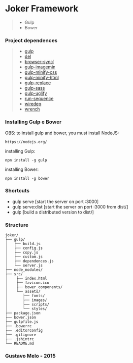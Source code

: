# Joker Framework

> * Gulp 
> * Bower


### Project dependences

> * [gulp](https://img.shields.io/badge/gulp-%5E3.9.0-green.svg)
> * [del](https://img.shields.io/badge/del-%5E2.0.1-green.svg)
> * [browser-sync](https://img.shields.io/badge/browser--sync-%5E1.3.0-green.svg)]
> * [gulp-imagemin](https://img.shields.io/badge/gulp--minify--css-%5E1.0.0-green.svg)
> * [gulp-minify-css](https://img.shields.io/badge/gulp--imagemin-%5E2.2.1-green.svg)
> * [gulp-minify-html](https://img.shields.io/badge/gulp--minify--html-%5E0.1.5-green.svg)
> * [gulp-replace](https://img.shields.io/badge/gulp--replace-%5E0.5.4-green.svg)
> * [gulp-sass](https://img.shields.io/badge/gulp--sass-%5E1.2.0-green.svg)
> * [gulp-uglify](https://img.shields.io/badge/gulp--uglify-%5E1.2.0-green.svg)
> * [run-sequence](https://img.shields.io/badge/run--sequence-%5E1.0.2-green.svg)
> * [wiredep](https://img.shields.io/badge/wiredep-~2.2.2-green.svg)
> * [wrench](https://img.shields.io/badge/wrench-~1.5.8-green.svg)


### Installing Gulp e Bower
OBS: to install gulp and bower, you must install NodeJS:

```
https://nodejs.org/
```

installing Gulp:

```
npm install -g gulp
```

installing Bower:

```
npm install -g bower
```

### Shortcuts

* gulp serve [start the server on port :3000]
* gulp serve:dist [start the server on port :3000 from dist/]
* gulp [build a distributed version to dist/]


### Structure

```
joker/
├── gulp/
│   ├── build.js
│   ├── config.js
│   ├── copy.js
│   ├── custom.js
│   ├── dependences.js
│   └── server.js  
├── node_modules/
├── src/
│    ├── index.html
│    ├── favicon.ico
│    ├── bower_components/
│    └── assets/
│	    ├── fonts/
│	    ├── images/
│	    ├── scripts/
│	    └── styles/
├── package.json
├── bower.json
├── gulpfile.js
├── .bowerrc
├── .editorconfig
├── .gitignore
├── .jshintrc
└── README.md
```

### Gustavo Melo - 2015


